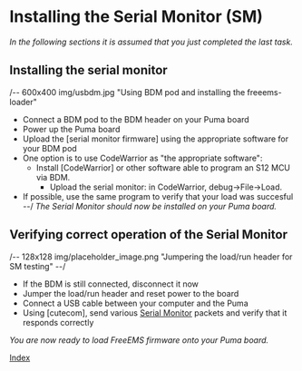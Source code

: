 # Installing the Serial Monitor (SM) #

*In the following sections it is assumed that you just completed the last task.*

## Installing the serial monitor
/-- 600x400 img/usbdm.jpg "Using BDM pod and installing the freeems-loader" 
 - Connect a BDM pod to the BDM header on your Puma board
 - Power up the Puma board
 - Upload the [serial monitor firmware] using the appropriate software for your BDM pod
 - One option is to use CodeWarrior as "the appropriate software":
	- Install [CodeWarrior] or other software able to program an S12 MCU via BDM.
     	- Upload the serial monitor: in CodeWarrior, debug->File->Load.
 - If possible, use the same program to verify that your load was succesful
--/
*The Serial Monitor should now be installed on your Puma board.*


## Verifying correct operation of the Serial Monitor
/-- 128x128 img/placeholder_image.png "Jumpering the load/run header for SM testing" --/
 - If the BDM is still connected, disconnect it now
 - Jumper the load/run header and reset power to the board
 - Connect a USB cable between your computer and the Puma
 - Using [cutecom],
 send various [Serial Monitor](http://www.freescale.com/files/microcontrollers/doc/app_note/AN2548.pdf) packets and verify that it responds correctly

*You are now ready to load FreeEMS firmware onto your Puma board.*

[Index](#index)
